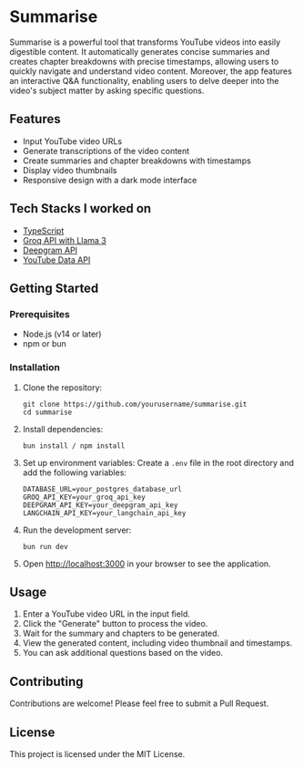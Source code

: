 # Summarise

Summarise is a powerful tool that transforms YouTube videos into easily digestible content. It automatically generates concise summaries and creates chapter breakdowns with precise timestamps, allowing users to quickly navigate and understand video content. Moreover, the app features an interactive Q&A functionality, enabling users to delve deeper into the video's subject matter by asking specific questions.

## Features

- Input YouTube video URLs
- Generate transcriptions of the video content
- Create summaries and chapter breakdowns with timestamps
- Display video thumbnails
- Responsive design with a dark mode interface

## Tech Stacks I worked on

- [TypeScript](https://www.typescriptlang.org/)
- [Groq API with Llama 3](https://groq.com/)
- [Deepgram API](https://deepgram.com/)
- [YouTube Data API](https://developers.google.com/youtube/v3)

## Getting Started

### Prerequisites

- Node.js (v14 or later)
- npm or bun

### Installation

1. Clone the repository:

   ```
   git clone https://github.com/yourusername/summarise.git
   cd summarise
   ```

2. Install dependencies:

   ```
   bun install / npm install
   ```

3. Set up environment variables:
   Create a `.env` file in the root directory and add the following variables:

   ```
   DATABASE_URL=your_postgres_database_url
   GROQ_API_KEY=your_groq_api_key
   DEEPGRAM_API_KEY=your_deepgram_api_key
   LANGCHAIN_API_KEY=your_langchain_api_key
   ```

4. Run the development server:

   ```
   bun run dev
   ```

5. Open [http://localhost:3000](http://localhost:3000) in your browser to see the application.

## Usage

1. Enter a YouTube video URL in the input field.
2. Click the "Generate" button to process the video.
3. Wait for the summary and chapters to be generated.
4. View the generated content, including video thumbnail and timestamps.
5. You can ask additional questions based on the video.

## Contributing

Contributions are welcome! Please feel free to submit a Pull Request.

## License

This project is licensed under the MIT License.
